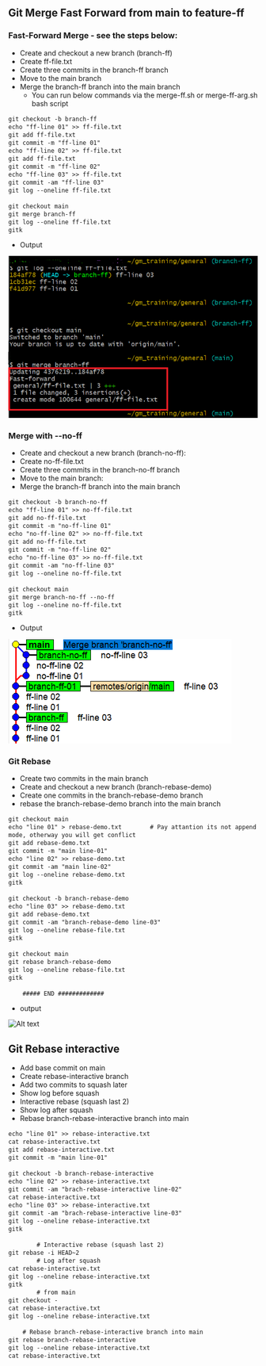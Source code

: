 ## Git Merge Fast Forward from main to feature-ff

### Fast-Forward Merge - see the steps below:
  - Create and checkout a new branch (branch-ff)
  - Create ff-file.txt
  - Create three commits in the branch-ff branch
  - Move to the main branch
  - Merge the branch-ff branch into the main branch
    - You can run below commands via the merge-ff.sh or merge-ff-arg.sh bash script
 
    
```
git checkout -b branch-ff
echo "ff-line 01" >> ff-file.txt
git add ff-file.txt
git commit -m "ff-line 01"
echo "ff-line 02" >> ff-file.txt
git add ff-file.txt
git commit -m "ff-line 02"
echo "ff-line 03" >> ff-file.txt
git commit -am "ff-line 03"
git log --oneline ff-file.txt

git checkout main
git merge branch-ff
git log --oneline ff-file.txt
gitk
```
- Output
  
![Alt text](pic-gh-ff-merge.png) 


### Merge with --no-ff
- Create and checkout a new branch (branch-no-ff):
- Create no-ff-file.txt
- Create three commits in the branch-no-ff branch
- Move to the main branch:
- Merge the branch-ff branch into the main branch

```
git checkout -b branch-no-ff
echo "ff-line 01" >> no-ff-file.txt
git add no-ff-file.txt
git commit -m "no-ff-line 01"
echo "no-ff-line 02" >> no-ff-file.txt
git add no-ff-file.txt
git commit -m "no-ff-line 02"
echo "no-ff-line 03" >> no-ff-file.txt
git commit -am "no-ff-line 03"
git log --oneline no-ff-file.txt

git checkout main
git merge branch-no-ff --no-ff
git log --oneline no-ff-file.txt
gitk

```

- Output
  
![Alt text](pic-gh-no-ff-merge.png) 


### Git Rebase

- Create two commits in the main branch
- Create and checkout a new branch (branch-rebase-demo)
- Create one commits in the branch-rebase-demo branch
- rebase the branch-rebase-demo branch into the main branch

```
git checkout main
echo "line 01" > rebase-demo.txt		# Pay attantion its not append mode, otherway you will get conflict 
git add rebase-demo.txt
git commit -m "main line-01"
echo "line 02" >> rebase-demo.txt
git commit -am "main line-02"
git log --oneline rebase-demo.txt
gitk

git checkout -b branch-rebase-demo
echo "line 03" >> rebase-demo.txt
git add rebase-demo.txt
git commit -am "branch-rebase-demo line-03"
git log --oneline rebase-file.txt
gitk

git checkout main
git rebase branch-rebase-demo
git log --oneline rebase-file.txt
gitk

	##### END #############
```
- output

![Alt text](pic-gh-rebase.png) 



## Git Rebase interactive

- Add base commit on main
- Create rebase-interactive branch
- Add two commits to squash later
- Show log before squash
- Interactive rebase (squash last 2)
- Show log after squash
- Rebase branch-rebase-interactive branch into main
  
```
echo "line 01" >> rebase-interactive.txt
cat rebase-interactive.txt
git add rebase-interactive.txt
git commit -m "main line-01"

git checkout -b branch-rebase-interactive
echo "line 02" >> rebase-interactive.txt
git commit -am "brach-rebase-interactive line-02"
cat rebase-interactive.txt
echo "line 03" >> rebase-interactive.txt
git commit -am "brach-rebase-interactive line-03"
git log --oneline rebase-interactive.txt
gitk

		# Interactive rebase (squash last 2)
git rebase -i HEAD~2
		# Log after squash
cat rebase-interactive.txt
git log --oneline rebase-interactive.txt
gitk
		# from main
git checkout -
cat rebase-interactive.txt
git log --oneline rebase-interactive.txt

	# Rebase branch-rebase-interactive branch into main
git rebase branch-rebase-interactive
git log --oneline rebase-interactive.txt
cat rebase-interactive.txt

```


